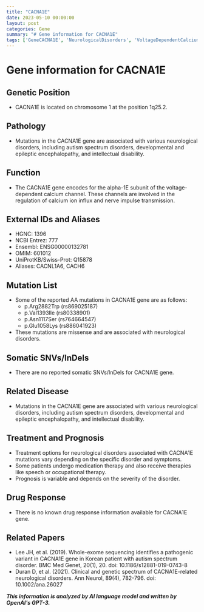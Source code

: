 ```yaml
---
title: "CACNA1E"
date: 2023-05-10 00:00:00
layout: post
categories: Gene
summary: "# Gene information for CACNA1E"
tags: ['GeneCACNA1E', 'NeurologicalDisorders', 'VoltageDependentCalciumChannel', 'MissenseMutations', 'TreatmentOptions', 'Prognosis', 'GeneticSpectrum', 'WholeExomeSequencing']
---
```


# Gene information for CACNA1E

## Genetic Position
- CACNA1E is located on chromosome 1 at the position 1q25.2. 

## Pathology
- Mutations in the CACNA1E gene are associated with various neurological disorders, including autism spectrum disorders, developmental and epileptic encephalopathy, and intellectual disability.

## Function
- The CACNA1E gene encodes for the alpha-1E subunit of the voltage-dependent calcium channel. These channels are involved in the regulation of calcium ion influx and nerve impulse transmission.

## External IDs and Aliases
- HGNC: 1396
- NCBI Entrez: 777
- Ensembl: ENSG00000132781
- OMIM: 601012
- UniProtKB/Swiss-Prot: Q15878
- Aliases: CACNL1A6, CACH6

## Mutation List
- Some of the reported AA mutations in CACNA1E gene are as follows:
    - p.Arg2882Trp (rs869025187)
    - p.Val1393Ile (rs80338901)
    - p.Asn1117Ser (rs764664547)
    - p.Glu1058Lys (rs886041923)
- These mutations are missense and are associated with neurological disorders.

## Somatic SNVs/InDels
- There are no reported somatic SNVs/InDels for CACNA1E gene.

## Related Disease
- Mutations in the CACNA1E gene are associated with various neurological disorders, including autism spectrum disorders, developmental and epileptic encephalopathy, and intellectual disability.

## Treatment and Prognosis
- Treatment options for neurological disorders associated with CACNA1E mutations vary depending on the specific disorder and symptoms. 
- Some patients undergo medication therapy and also receive therapies like speech or occupational therapy.
- Prognosis is variable and depends on the severity of the disorder.

## Drug Response
- There is no known drug response information available for CACNA1E gene.

## Related Papers
- Lee JH, et al. (2019). Whole-exome sequencing identifies a pathogenic variant in CACNA1E gene in Korean patient with autism spectrum disorder. BMC Med Genet, 20(1), 20. doi: 10.1186/s12881-019-0743-8
- Duran D, et al. (2021). Clinical and genetic spectrum of CACNA1E-related neurological disorders. Ann Neurol, 89(4), 782-796. doi: 10.1002/ana.26027

**_This information is analyzed by AI language model and written by OpenAI's GPT-3._**